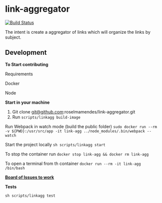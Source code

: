 # link-aggregator
[![Build Status](https://travis-ci.org/roselmamendes/link-aggregator.svg?branch=master)](https://travis-ci.org/roselmamendes/link-aggregator)

The intent is create a aggregator of links which will organize the links by subject.

## Development

**To Start contributing**

Requirements

Docker

Node

**Start in your machine**

1. Git clone git@github.com:roselmamendes/link-aggregator.git
2. Run `scripts/linkagg build-image`

Run Webpack in watch mode (build the public folder) `sudo docker run --rm -v ${PWD}:/usr/src/app -it link-agg ../node_modules/.bin/webpack --watch`

Start the project locally `sh scripts/linkagg start`

To stop the container run `docker stop link-agg && docker rm link-agg`

To open a terminal from th container `docker run --rm -it link-agg /bin/bash`

**[Board of Issues to work](https://github.com/roselmamendes/link-aggregator/projects/1)**

**Tests**

`sh scripts/linkagg test`

